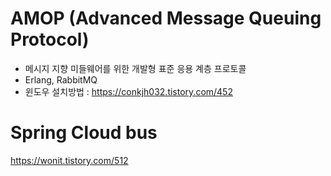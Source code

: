 
# AMOP (Advanced Message Queuing Protocol)
- 메시지 지향 미들웨어를 위한 개발형 표준 응용 계층 프로토콜
- Erlang, RabbitMQ
- 윈도우 설치방법 : https://conkjh032.tistory.com/452

# Spring Cloud bus
https://wonit.tistory.com/512
